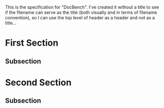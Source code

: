 This is the specification for "DocBench". I've created it without a title 
to see if the filename can serve as the title (both visually and in terms
of filename convention), so I can use the top level of header as a header
and not as a title...

First Section
=============

Subsection
----------


Second Section
==============

Subsection
----------
